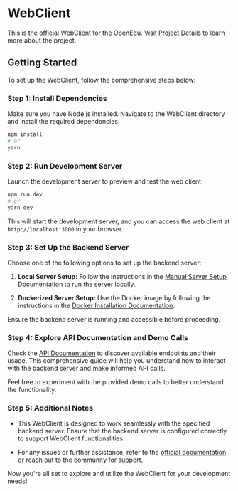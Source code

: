 # WebClient

This is the official WebClient for the OpenEdu. Visit [Project Details](ProjectDetails.md) to learn more about the project.

## Getting Started

To set up the WebClient, follow the comprehensive steps below:

### Step 1: Install Dependencies

Make sure you have Node.js installed. Navigate to the WebClient directory and install the required dependencies:

```bash
npm install
# or
yarn
```

### Step 2: Run Development Server

Launch the development server to preview and test the web client:

```bash
npm run dev
# or
yarn dev
```

This will start the development server, and you can access the web client at `http://localhost:3000` in your browser.

### Step 3: Set Up the Backend Server

Choose one of the following options to set up the backend server:

1. **Local Server Setup:**
   Follow the instructions in the [Manual Server Setup Documentation](https://ai-res-server.vercel.app/installation.html#manually) to run the server locally.

2. **Dockerized Server Setup:**
   Use the Docker image by following the instructions in the [Docker Installation Documentation](https://ai-res-server.vercel.app/installation.html#docker).

Ensure the backend server is running and accessible before proceeding.

### Step 4: Explore API Documentation and Demo Calls

Check the [API Documentation](https://ai-res-server.vercel.app/api.html) to discover available endpoints and their usage. This comprehensive guide will help you understand how to interact with the backend server and make informed API calls.

Feel free to experiment with the provided demo calls to better understand the functionality.

### Step 5: Additional Notes

- This WebClient is designed to work seamlessly with the specified backend server. Ensure that the backend server is configured correctly to support WebClient functionalities.

- For any issues or further assistance, refer to the [official documentation](https://ai-res-server.vercel.app/) or reach out to the community for support.

Now you're all set to explore and utilize the WebClient for your development needs!
